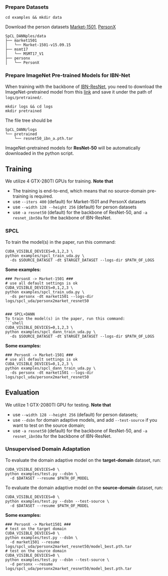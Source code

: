 ### Prepare Datasets

```shell
cd examples && mkdir data
```
Download the person datasets [Market-1501](https://drive.google.com/file/d/0B8-rUzbwVRk0c054eEozWG9COHM/view), [PersonX](https://github.com/sxzrt/Instructions-of-the-PersonX-dataset#data-for-visda2020-chanllenge)
```
SpCL_DANNples/data
├── market1501
│   └── Market-1501-v15.09.15
├── msmt17
│   └── MSMT17_V1
├── personx
│   └── PersonX
```

### Prepare ImageNet Pre-trained Models for IBN-Net
When training with the backbone of [IBN-ResNet](https://arxiv.org/abs/1807.09441), you need to download the ImageNet-pretrained model from this [link](https://drive.google.com/drive/folders/1thS2B8UOSBi_cJX6zRy6YYRwz_nVFI_S) and save it under the path of `logs/pretrained/`.
```shell
mkdir logs && cd logs
mkdir pretrained
```
The file tree should be
```
SpCL_DANN/logs
└── pretrained
    └── resnet50_ibn_a.pth.tar
```
ImageNet-pretrained models for **ResNet-50** will be automatically downloaded in the python script.


## Training

We utilize 4 GTX-280TI GPUs for training. **Note that**

+ The training is end-to-end, which means that no source-domain pre-training is required.
+ use `--iters 400` (default) for Market-1501 and PersonX datasets
+ use `--width 128 --height 256` (default) for person datasets
+ use `-a resnet50` (default) for the backbone of ResNet-50, and `-a resnet_ibn50a` for the backbone of IBN-ResNet.

### SPCL
To train the model(s) in the paper, run this command:
```shell
CUDA_VISIBLE_DEVICES=0,1,2,3 \
python examples/spcl_train_uda.py \
  -ds $SOURCE_DATASET -dt $TARGET_DATASET --logs-dir $PATH_OF_LOGS
```

**Some examples:**
```shell
### PersonX -> Market-1501 ###
# use all default settings is ok
CUDA_VISIBLE_DEVICES=0,1,2,3 \
python examples/spcl_train_uda.py \
  -ds personx -dt market1501 --logs-dir logs/spcl_uda/personx2market_resnet50


### SPCL+DANN
To train the model(s) in the paper, run this command:
```shell
CUDA_VISIBLE_DEVICES=0,1,2,3 \
python examples/spcl_dann_train_uda.py \
  -ds $SOURCE_DATASET -dt $TARGET_DATASET --logs-dir $PATH_OF_LOGS
```

**Some examples:**
```shell
### PersonX -> Market-1501 ###
# use all default settings is ok
CUDA_VISIBLE_DEVICES=0,1,2,3 \
python examples/spcl_dann_train_uda.py \
  -ds personx -dt market1501 --logs-dir logs/spcl_uda/personx2market_resnet50
```


## Evaluation

We utilize 1 GTX-2080TI GPU for testing. **Note that**

+ use `--width 128 --height 256` (default) for person datasets;
+ use `--dsbn` for domain adaptive models, and add `--test-source` if you want to test on the source domain;
+ use `-a resnet50` (default) for the backbone of ResNet-50, and `-a resnet_ibn50a` for the backbone of IBN-ResNet.

### Unsupervised Domain Adaptation

To evaluate the domain adaptive model on the **target-domain** dataset, run:
```shell
CUDA_VISIBLE_DEVICES=0 \
python examples/test.py --dsbn \
  -d $DATASET --resume $PATH_OF_MODEL
```

To evaluate the domain adaptive model on the **source-domain** dataset, run:
```shell
CUDA_VISIBLE_DEVICES=0 \
python examples/test.py --dsbn --test-source \
  -d $DATASET --resume $PATH_OF_MODEL
```

**Some examples:**
```shell
### PersonX -> Market1501 ###
# test on the target domain
CUDA_VISIBLE_DEVICES=0 \
python examples/test.py --dsbn \
  -d market1501 --resume logs/spcl_uda/personx2market_resnet50/model_best.pth.tar
# test on the source domain
CUDA_VISIBLE_DEVICES=0 \
python examples/test.py --dsbn --test-source \
  -d personx --resume logs/spcl_uda/personx2market_resnet50/model_best.pth.tar
```


